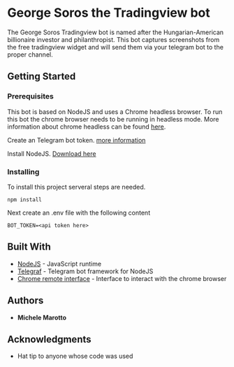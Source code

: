 # George Soros the Tradingview bot

The George Soros Tradingview bot is named after the Hungarian-American billionaire investor and philanthropist. This bot captures screenshots from the free tradingview widget and will send them via your telegram bot to the proper channel.

## Getting Started

### Prerequisites

This bot is based on NodeJS and uses a Chrome headless browser. To run this bot the chrome browser needs to be running in headless mode. More information about chrome headless can be found [here](https://developers.google.com/web/updates/2017/04/headless-chrome).

Create an Telegram bot token. [more information](https://core.telegram.org/bots)

Install NodeJS. [Download here](https://nodejs.org/en/)


### Installing
To install this project serveral steps are needed. 

```
npm install
```

Next create an .env file with the following content

```
BOT_TOKEN=<api token here>
```

## Built With

* [NodeJS](https://nodejs.org/en/) - JavaScript runtime
* [Telegraf](https://telegraf.js.org/#/) - Telegram bot framework for NodeJS
* [Chrome remote interface](https://github.com/cyrus-and/chrome-remote-interface) - Interface to interact with the chrome browser

## Authors

* **Michele Marotto**

## Acknowledgments

* Hat tip to anyone whose code was used

